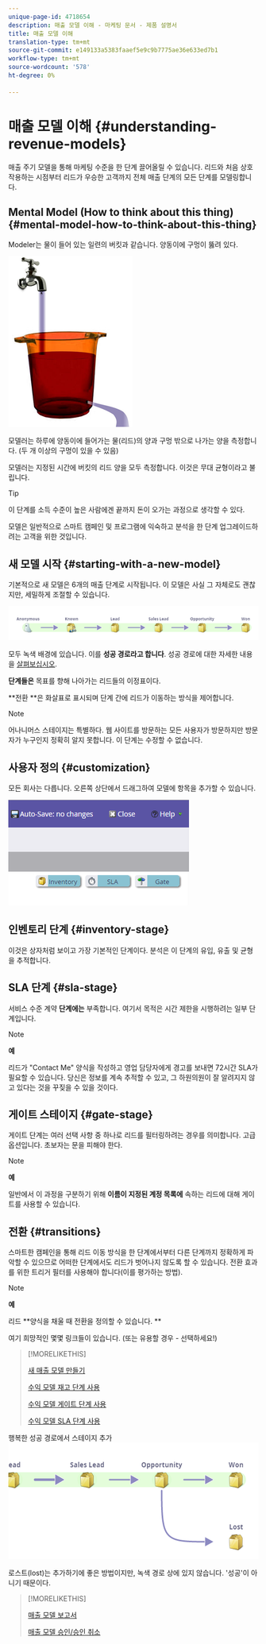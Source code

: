 ```yaml
---
unique-page-id: 4718654
description: 매출 모델 이해 - 마케팅 문서 - 제품 설명서
title: 매출 모델 이해
translation-type: tm+mt
source-git-commit: e149133a5383faaef5e9c9b7775ae36e633ed7b1
workflow-type: tm+mt
source-wordcount: '578'
ht-degree: 0%

---
```



# 매출 모델 이해 {#understanding-revenue-models}

매출 주기 모델을 통해 마케팅 수준을 한 단계 끌어올릴 수 있습니다. 리드와 처음 상호 작용하는 시점부터 리드가 우승한 고객까지 전체 매출 단계의 모든 단계를 모델링합니다.

## Mental Model (How to think about this thing) {#mental-model-how-to-think-about-this-thing}

Modeler는 물이 들어 있는 일련의 버킷과 같습니다. 양동이에 구멍이 뚫려 있다.

![](assets/image2015-6-12-10-3a14-3a4.png)

모델러는 하루에 양동이에 들어가는 물(리드)의 양과 구멍 밖으로 나가는 양을 측정합니다. (두 개 이상의 구멍이 있을 수 있음)

모델러는 지정된 시간에 버킷의 리드 양을 모두 측정합니다. 이것은 무대 균형이라고 불립니다.

>[!TIP]
>
>이 단계를 소득 수준이 높은 사람에겐 끝까지 돈이 오가는 과정으로 생각할 수 있다.

모델은 일반적으로 스마트 캠페인 및 프로그램에 익숙하고 분석을 한 단계 업그레이드하려는 고객을 위한 것입니다.

## 새 모델 시작 {#starting-with-a-new-model}

기본적으로 새 모델은 6개의 매출 단계로 시작됩니다. 이 모델은 사실 그 자체로도 괜찮지만, 세밀하게 조절할 수 있습니다.

![](assets/image2015-6-12-9-3a43-3a11.png)

모두 녹색 배경에 있습니다. 이를 **성공 경로라고 합니다**. 성공 경로에 대한 자세한 내용을 [살펴보십시오](understanding-revenue-model-success-path.md).

**단계들은** 목표를 향해 나아가는 리드들의 이정표이다.

**전환 **은 화살표로 표시되며 단계 간에 리드가 이동하는 방식을 제어합니다.

>[!NOTE]
>
>어나니머스 스테이지는 특별하다. 웹 사이트를 방문하는 모든 사용자가 방문하지만 방문자가 누구인지 정확히 알지 못합니다. 이 단계는 수정할 수 없습니다.

## 사용자 정의 {#customization}

모든 회사는 다릅니다. 오른쪽 상단에서 드래그하여 모델에 항목을 추가할 수 있습니다.

![](assets/image2015-6-12-9-3a45-3a36.png)

## 인벤토리 단계 {#inventory-stage}

이것은 상자처럼 보이고 가장 기본적인 단계이다. 분석은 이 단계의 유입, 유출 및 균형을 추적합니다.

## SLA 단계 {#sla-stage}

서비스 수준 계약 **단계에는** 부족합니다. 여기서 목적은 시간 제한을 시행하려는 일부 단계입니다.

>[!NOTE]
>
>**예**
>
>리드가 &quot;Contact Me&quot; 양식을 작성하고 영업 담당자에게 경고를 보내면 72시간 SLA가 필요할 수 있습니다. 당신은 정보를 계속 추적할 수 있고, 그 하원의원이 잘 알려지지 않고 있다는 것을 꾸짖을 수 있을 것이다.

## 게이트 스테이지 {#gate-stage}

게이트 단계는 여러 선택 사항 중 하나로 리드를 필터링하려는 경우를 의미합니다. 고급 옵션입니다. 초보자는 문을 피해야 한다.

>[!NOTE]
>
>**예**
>
>일반에서 이 과정을 구분하기 위해 **이름이 지정된 계정 목록에** 속하는 리드에 대해 게이트를 사용할 수 있습니다.

## 전환 {#transitions}

스마트한 캠페인을 통해 리드 이동 방식을 한 단계에서부터 다른 단계까지 정확하게 파악할 수 있으므로 어떠한 단계에서도 리드가 벗어나지 않도록 할 수 있습니다. 전환 효과를 위한 트리거 필터를 사용해야 합니다(이를 평가하는 방법).

>[!NOTE]
>
>**예**
>
>리드 **양식을 채울 때 전환을 정의할 수 있습니다. **

여기 희망적인 몇몇 링크들이 있습니다. (또는 유용할 경우 - 선택하세요!)

>[!MORELIKETHIS]
>
>[새 매출 모델 만들기](create-a-new-revenue-model.md)
>
>[수익 모델 재고 단계 사용](using-revenue-model-inventory-stages.md)
>
>[수익 모델 게이트 단계 사용](using-revenue-model-gate-stages.md)
>
>[수익 모델 SLA 단계 사용](using-revenue-model-sla-stages.md)

행복한 성공 경로에서 스테이지 추가   ![](assets/image2015-6-12-10-3a10-3a26.png)

로스트(lost)는 추가하기에 좋은 방법이지만, 녹색 경로 상에 있지 않습니다. &#39;성공&#39;이 아니기 때문이다.

>[!MORELIKETHIS]
>
>[매출 모델 보고서](report-on-your-revenue-model.md)
>
>[매출 모델 승인/승인 취소](approve-unapprove-a-revenue-model.md)

